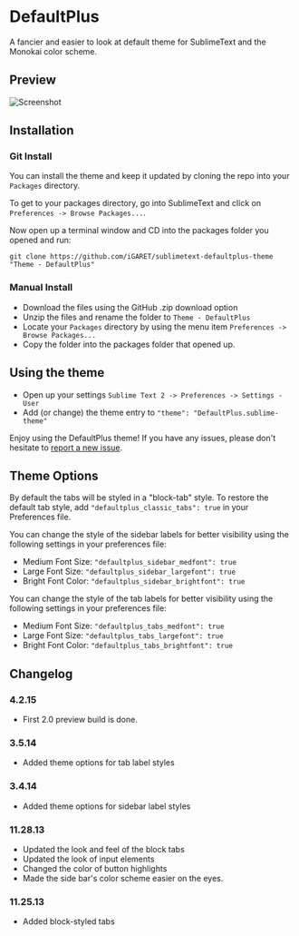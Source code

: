 # DefaultPlus
A fancier and easier to look at default theme for SublimeText and the Monokai color scheme.

## Preview
![Screenshot](https://raw.githubusercontent.com/mediachicken/sublimetext-defaultplus-theme/v2/screenshot.png)


## Installation
### Git Install

You can install the theme and keep it updated by cloning the repo into your `Packages` directory.

To get to your packages directory, go into SublimeText and click on `Preferences -> Browse Packages...`.

Now open up a terminal window and CD into the packages folder you opened and run:

`git clone https://github.com/iGARET/sublimetext-defaultplus-theme "Theme - DefaultPlus"`

### Manual Install

* Download the files using the GitHub .zip download option
* Unzip the files and rename the folder to `Theme - DefaultPlus`
* Locate your `Packages` directory by using the menu item `Preferences -> Browse Packages...`
* Copy the folder into the packages folder that opened up.

## Using the theme
* Open up your settings `Sublime Text 2 -> Preferences -> Settings - User`
* Add (or change) the theme entry to `"theme": "DefaultPlus.sublime-theme"`


Enjoy using the DefaultPlus theme! If you have any issues, please don't hesitate to [report a new issue](https://github.com/iGARET/sublimetext-defaultplus-theme/issues).

## Theme Options
By default the tabs will be styled in a "block-tab" style. To restore the default tab style, add `"defaultplus_classic_tabs": true` in your Preferences file.

You can change the style of the sidebar labels for better visibility using the following settings in your preferences file:
* Medium Font Size: `"defaultplus_sidebar_medfont": true`
* Large Font Size: `"defaultplus_sidebar_largefont": true`
* Bright Font Color: `"defaultplus_sidebar_brightfont": true`

You can change the style of the tab labels for better visibility using the following settings in your preferences file:
* Medium Font Size: `"defaultplus_tabs_medfont": true`
* Large Font Size: `"defaultplus_tabs_largefont": true`
* Bright Font Color: `"defaultplus_tabs_brightfont": true`

## Changelog
### 4.2.15
- First 2.0 preview build is done.

### 3.5.14
- Added theme options for tab label styles

### 3.4.14
- Added theme options for sidebar label styles

### 11.28.13
- Updated the look and feel of the block tabs
- Updated the look of input elements
- Changed the color of button highlights
- Made the side bar's color scheme easier on the eyes.

### 11.25.13
- Added block-styled tabs
